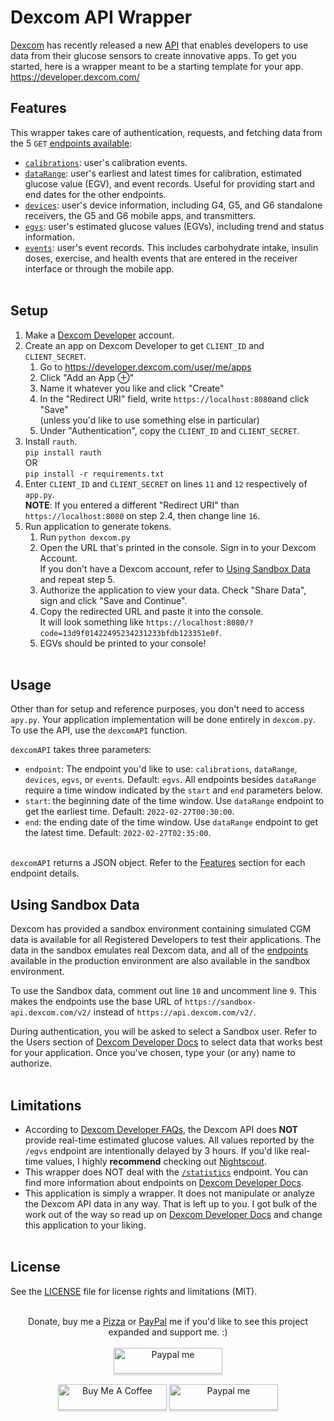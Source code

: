 # Dexcom API Wrapper
[Dexcom](https://www.dexcom.com/) has recently released a new [API](https://developer.dexcom.com/) that enables developers to use data from their glucose sensors to create innovative apps. To get you started, here is a wrapper meant to be a starting template for your app. &emsp;
https://developer.dexcom.com/
<br>

## Features
This wrapper takes care of authentication, requests, and fetching data from the 5 `GET` [endpoints available](https://developer.dexcom.com/endpoint-overview):
- [`calibrations`](https://developer.dexcom.com/get-calibrations): user's calibration events.
- [`dataRange`](https://developer.dexcom.com/get-datarange): user's earliest and latest times for calibration, estimated glucose value (EGV), and event records. Useful for providing start and end dates for the other endpoints.
- [`devices`](https://developer.dexcom.com/get-devices): user's device information, including G4, G5, and G6 standalone receivers, the G5 and G6 mobile apps, and transmitters.
- [`egvs`](https://developer.dexcom.com/get-egvs): user's estimated glucose values (EGVs), including trend and status information.
- [`events`](https://developer.dexcom.com/get-events): user's event records. This includes carbohydrate intake, insulin doses, exercise, and health events that are entered in the receiver interface or through the mobile app.
<br><br>


## Setup
1. Make a [Dexcom Developer](https://developer.dexcom.com/) account.
2. Create an app on Dexcom Developer to get `CLIENT_ID` and `CLIENT_SECRET`.
    1. Go to https://developer.dexcom.com/user/me/apps
    2. Click "Add an App ⊕"
    3. Name it whatever you like and click "Create"
    4. In the "Redirect URI" field, write `https://localhost:8080`and click "Save"\
    (unless you'd like to use something else in particular)
    5. Under "Authentication", copy the `CLIENT_ID` and `CLIENT_SECRET`.
3. Install `rauth`.\
    `pip install rauth`\
    OR\
    `pip install -r requirements.txt`
4. Enter `CLIENT_ID` and `CLIENT_SECRET` on lines `11` and `12` respectively of `app.py`.\
    **NOTE**: If you entered a different "Redirect URI" than `https://localhost:8080` on step 2.4, then change line `16`.
5. Run application to generate tokens.
    1. Run `python dexcom.py`
    2. Open the URL that's printed in the console. Sign in to your Dexcom Account.\
        If you don't have a Dexcom account, refer to [Using Sandbox Data](#using-sandbox-data) and repeat step 5.
    3. Authorize the application to view your data. Check "Share Data", sign and click "Save and Continue".
    4. Copy the redirected URL and paste it into the console.\
        It will look something like `https://localhost:8080/?code=13d9f01422495234231233bfdb123351e0f`.
    5. EGVs should be printed to your console!
<br><br>


## Usage
Other than for setup and reference purposes, you don't need to access `apy.py`. Your application implementation will be done entirely in `dexcom.py`. To use the API, use the `dexcomAPI` function.

`dexcomAPI` takes three parameters:
- `endpoint`: The endpoint you'd like to use: `calibrations`, `dataRange`, `devices`, `egvs`, or `events`. Default: `egvs`. All endpoints besides `dataRange` require a time window indicated by the `start` and `end` parameters below.
- `start`: the beginning date of the time window. Use `dataRange` endpoint to get the earliest time. Default: `2022-02-27T00:30:00`.
- `end`: the ending date of the time window. Use `dataRange` endpoint to get the latest time. Default: `2022-02-27T02:35:00`.
<br><br>

`dexcomAPI` returns a JSON object. Refer to the [Features](#features) section for each endpoint details. 


## Using Sandbox Data
Dexcom has provided a sandbox environment containing simulated CGM data is available for all Registered Developers to test their applications. The data in the sandbox emulates real Dexcom data, and all of the [endpoints](https://developer.dexcom.com/endpoint-overview) available in the production environment are also available in the sandbox environment.

To use the Sandbox data, comment out line `10` and uncomment line `9`. This makes the endpoints use the base URL of `https://sandbox-api.dexcom.com/v2/` instead of `https://api.dexcom.com/v2/`.

During authentication, you will be asked to select a Sandbox user. Refer to the Users section of [Dexcom Developer Docs](https://developer.dexcom.com/sandbox-data) to select data that works best for your application. Once you've chosen, type your (or any) name to authorize.
<br><br>


## Limitations
- According to [Dexcom Developer FAQs](https://developer.dexcom.com/content/frequently-asked-questions), the Dexcom API does **NOT** provide real-time estimated glucose values. All values reported by the `/egvs` endpoint are intentionally delayed by 3 hours. If you'd like real-time values, I highly **recommend** checking out [Nightscout](https://github.com/nightscout/cgm-remote-monitor).
- This wrapper does NOT deal with the [`/statistics`](https://developer.dexcom.com/post-statistics) endpoint. You can find more information about endpoints on [Dexcom Developer Docs](https://developer.dexcom.com/endpoint-overview).
- This application is simply a wrapper. It does not manipulate or analyze the Dexcom API data in any way. That is left up to you. I got bulk of the work out of the way so read up on [Dexcom Developer Docs](https://developer.dexcom.com/overview) and change this application to your liking. 
<br><br>


## License
See the [LICENSE](LICENSE.md) file for license rights and limitations (MIT).
<br><br>

<p align="center">
Donate, buy me a <a href="https://buymeacoff.ee/PrinceSingh" target="_blank">Pizza</a> or <a href="https://paypal.me/PrinceSingh25" target="_blank">PayPal</a> me if you'd like to see this project expanded and support me. :) <br> <br>
<a href="https://www.paypal.com/donate?business=3Y9NEYR4TURT8&item_name=Making+software+and+hacking+the+world%21+%E2%99%A5&currency_code=USD" target="_blank"><img src="https://www.paypalobjects.com/en_US/i/btn/btn_donateCC_LG.gif" alt="Paypal me" style="height: 41px !important;width: 174px !important;box-shadow: 0px 3px 2px 0px rgba(190, 190, 190, 0.5) !important;-webkit-box-shadow: 0px 3px 2px 0px rgba(190, 190, 190, 0.5) !important;" ></a> <br> <br>
<a href="https://www.buymeacoffee.com/PrinceSingh" target="_blank"><img src="https://i.imgur.com/H7BJq0V.png" alt="Buy Me A Coffee" style="height: 41px !important;width: 174px !important;box-shadow: 0px 3px 2px 0px rgba(190, 190, 190, 0.5) !important;-webkit-box-shadow: 0px 3px 2px 0px rgba(190, 190, 190, 0.5) !important;" ></a>
<a href="https://www.paypal.me/PrinceSingh25" target="_blank"><img src="https://i.imgur.com/FDuYJBd.png" alt="Paypal me" style="height: 41px !important;width: 174px !important;box-shadow: 0px 3px 2px 0px rgba(190, 190, 190, 0.5) !important;-webkit-box-shadow: 0px 3px 2px 0px rgba(190, 190, 190, 0.5) !important;" ></a>
</p>
